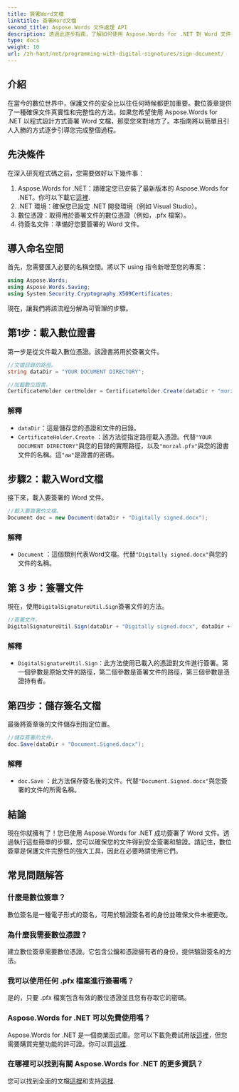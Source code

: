 ```yaml
---
title: 簽署Word文檔
linktitle: 簽署Word文檔
second_title: Aspose.Words 文件處理 API
description: 透過此逐步指南，了解如何使用 Aspose.Words for .NET 對 Word 文件進行簽署。輕鬆保護您的文件。
type: docs
weight: 10
url: /zh-hant/net/programming-with-digital-signatures/sign-document/
---
```

## 介紹

在當今的數位世界中，保護文件的安全比以往任何時候都更加重要。數位簽章提供了一種確保文件真實性和完整性的方法。如果您希望使用 Aspose.Words for .NET 以程式設計方式簽署 Word 文檔，那麼您來對地方了。本指南將以簡單且引人入勝的方式逐步引導您完成整個過程。

## 先決條件

在深入研究程式碼之前，您需要做好以下幾件事：

1.  Aspose.Words for .NET：請確定您已安裝了最新版本的 Aspose.Words for .NET。你可以下載它[這裡](https://releases.aspose.com/words/net/).
2. .NET 環境：確保您已設定 .NET 開發環境（例如 Visual Studio）。
3. 數位憑證：取得用於簽署文件的數位憑證（例如，.pfx 檔案）。
4. 待簽名文件：準備好您要簽署的 Word 文件。

## 導入命名空間

首先，您需要匯入必要的名稱空間。將以下 using 指令新增至您的專案：

```csharp
using Aspose.Words;
using Aspose.Words.Saving;
using System.Security.Cryptography.X509Certificates;
```

現在，讓我們將該流程分解為可管理的步驟。

## 第1步：載入數位證書

第一步是從文件載入數位憑證。該證書將用於簽署文件。

```csharp
//文檔目錄的路徑。
string dataDir = "YOUR DOCUMENT DIRECTORY";

//加載數位證書。
CertificateHolder certHolder = CertificateHolder.Create(dataDir + "morzal.pfx", "aw");
```

### 解釋

- `dataDir`：這是儲存您的憑證和文件的目錄。
- `CertificateHolder.Create` ：該方法從指定路徑載入憑證。代替`"YOUR DOCUMENT DIRECTORY"`與您的目錄的實際路徑，以及`"morzal.pfx"`與您的證書文件的名稱。這`"aw"`是證書的密碼。

## 步驟2：載入Word文檔

接下來，載入要簽署的 Word 文件。

```csharp
//載入要簽署的文檔。
Document doc = new Document(dataDir + "Digitally signed.docx");
```

### 解釋

- `Document` ：這個類別代表Word文檔。代替`"Digitally signed.docx"`與您的文件的名稱。

## 第 3 步：簽署文件

現在，使用`DigitalSignatureUtil.Sign`簽署文件的方法。

```csharp
//簽署文件。
DigitalSignatureUtil.Sign(dataDir + "Digitally signed.docx", dataDir + "Document.Signed.docx", certHolder);
```

### 解釋

- `DigitalSignatureUtil.Sign`：此方法使用已載入的憑證對文件進行簽署。第一個參數是原始文件的路徑，第二個參數是簽署文件的路徑，第三個參數是憑證持有者。

## 第四步：儲存簽名文檔

最後將簽章後的文件儲存到指定位置。

```csharp
//儲存簽署的文件。
doc.Save(dataDir + "Document.Signed.docx");
```

### 解釋

- `doc.Save` ：此方法保存簽名後的文件。代替`"Document.Signed.docx"`與您簽署的文件的所需名稱。

## 結論

現在你就擁有了！您已使用 Aspose.Words for .NET 成功簽署了 Word 文件。透過執行這些簡單的步驟，您可以確保您的文件得到安全簽署和驗證。請記住，數位簽章是保護文件完整性的強大工具，因此在必要時請使用它們。

## 常見問題解答

### 什麼是數位簽章？
數位簽名是一種電子形式的簽名，可用於驗證簽名者的身份並確保文件未被更改。

### 為什麼我需要數位憑證？
建立數位簽章需要數位憑證。它包含公鑰和憑證擁有者的身份，提供驗證簽名的方法。

### 我可以使用任何 .pfx 檔案進行簽署嗎？
是的，只要 .pfx 檔案包含有效的數位憑證並且您有存取它的密碼。

### Aspose.Words for .NET 可以免費使用嗎？
 Aspose.Words for .NET 是一個商業函式庫。您可以下載免費試用版[這裡](https://releases.aspose.com/)，但您需要購買完整功能的許可證。你可以買[這裡](https://purchase.aspose.com/buy).

### 在哪裡可以找到有關 Aspose.Words for .NET 的更多資訊？
您可以找到全面的文檔[這裡](https://reference.aspose.com/words/net/)和支持[這裡](https://forum.aspose.com/c/words/8).